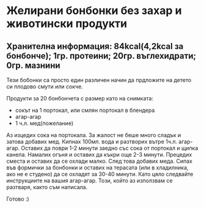 # Желирани бонбонки без захар и животински продукти

<h2>Хранителна информация: 84kcal(4,2kcal за бонбонче); 1гр. протеини; 20гр. въглехидрати; 0гр. мазнини</h2>
Тези бобонки са просто един различен начин да прдложите на детето си плодово смути или сокче.

Продукти за 20 бонбончета с размер като на снимката:
<ul>
 	<li>сокът на 1 портокал, или смлян портокал в блендера</li>
 	<li>агар-агар</li>
 	<li>1 ч.л. мед(пожелание)</li>
</ul>
Аз изцедих сока на портокала. За жалост не беше много сладък и затова добавих мед. Кипнах 100мл. вода и разтворих вътре 1ч.л. агар-агар. Оставих да поври 1-2 минути заедно със сока от портокал и щипка канела. Намалих огъня и оставих да къкри още 2-3 минути. Прецедих сместа и оставих да се охлади малко. След това добавих меда. Сипах във формички за бонбонки и оставих на терасата (или в хладилника, ако не е студено) да се охладят за 30-40 минути.
Като цяло следвайте инструкциите на вашия агар-агар. Този, който аз използвам се разтваря, както съм написала.

Готово :)